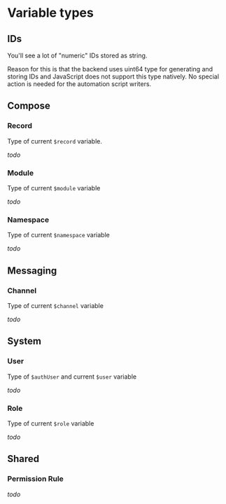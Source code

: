 # Variable types

## IDs

You'll see a lot of "numeric" IDs stored as string. 

Reason for this is that the backend uses uint64 type
for generating and storing IDs and JavaScript does not support this type natively.
No special action is needed for the automation script writers.

## Compose 

### Record

Type of current `$record` variable.

_todo_

### Module

Type of current `$module` variable 

_todo_

### Namespace

Type of current `$namespace` variable 

_todo_

## Messaging

### Channel

Type of current `$channel` variable 

_todo_

## System

### User

Type of `$authUser` and current `$user` variable 

_todo_

### Role

Type of current `$role` variable 


_todo_

## Shared

### Permission Rule

_todo_
